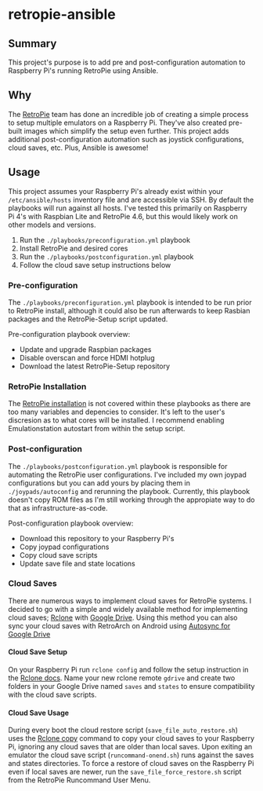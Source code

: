 # retropie-ansible

## Summary

This project's purpose is to add pre and post-configuration automation to Raspberry Pi's running RetroPie using Ansible.

## Why

The [RetroPie](https://github.com/RetroPie) team has done an incredible job of creating a simple process to setup multiple emulators on a Raspberry Pi. They've also created pre-built images which simplify the setup even further. This project adds additional post-configuration automation such as joystick configurations, cloud saves, etc. Plus, Ansible is awesome!

## Usage

This project assumes your Raspberry Pi's already exist within your ``/etc/ansible/hosts`` inventory file and are accessible via SSH.  By default the playbooks will run against all hosts.  I've tested this primarily on Raspberry Pi 4's with Raspbian Lite and RetroPie 4.6, but this would likely work on other models and versions.

1. Run the ``./playbooks/preconfiguration.yml`` playbook
2. Install RetroPie and desired cores
3. Run the ``./playbooks/postconfiguration.yml`` playbook
4. Follow the cloud save setup instructions below

### Pre-configuration

The ``./playbooks/preconfiguration.yml`` playbook is intended to be run prior to RetroPie install, although it could also be run afterwards to keep Rasbian packages and the RetroPie-Setup script updated.

Pre-configuration playbook overview:
- Update and upgrade Raspbian packages
- Disable overscan and force HDMI hotplug
- Download the latest RetroPie-Setup repository

### RetroPie Installation

The [RetroPie installation](https://github.com/RetroPie/RetroPie-Setup/wiki/Manual-Installation#install-retropie) is not covered within these playbooks as there are too many variables and depencies to consider. It's left to the user's discresion as to what cores will be installed. I recommend enabling Emulationstation autostart from within the setup script.

### Post-configuration

The ``./playbooks/postconfiguration.yml`` playbook is responsible for automating the RetroPie user configurations. I've included my own joypad configurations but you can add yours by placing them in ``./joypads/autoconfig`` and rerunning the playbook. Currently, this playbook doesn't copy ROM files as I'm still working through the appropiate way to do that as infrastructure-as-code.

Post-configuration playbook overview:
- Download this repository to your Raspberry Pi's
- Copy joypad configurations
- Copy cloud save scripts
- Update save file and state locations

### Cloud Saves

There are numerous ways to implement cloud saves for RetroPie systems. I decided to go with a simple and widely available method for implementing cloud saves; [Rclone](https://rclone.org) with [Google Drive](https://drive.google.com). Using this method you can also sync your cloud saves with RetroArch on Android using [Autosync for Google Drive](https://play.google.com/store/apps/details?id=com.ttxapps.drivesync&hl=en_US)

#### Cloud Save Setup

On your Raspberry Pi run ``rclone config`` and follow the setup instruction in the [Rclone docs](https://rclone.org/drive/). Name your new rclone remote ``gdrive`` and create two folders in your Google Drive named ``saves`` and ``states`` to ensure compatibility with the cloud save scripts.

#### Cloud Save Usage

During every boot the cloud restore script (``save_file_auto_restore.sh``) uses the [Rclone copy](https://rclone.org/commands/rclone_copy/) command to copy your cloud saves to your Raspberry Pi, ignoring any cloud saves that are older than local saves. Upon exiting an emulator the cloud save script (``runcommand-onend.sh``) runs against the saves and states directories. To force a restore of cloud saves on the Raspberry Pi even if local saves are newer, run the ``save_file_force_restore.sh`` script from the RetroPie Runcommand User Menu.
